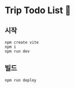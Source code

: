 # Trip Todo List 🧳

## 시작

```
npm create vite
npm i
npm run dev
```

## 빌드

```
npm run deploy
```
